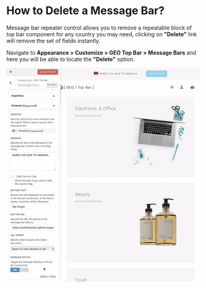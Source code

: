 # How to Delete a Message Bar?

Message bar repeater control allows you to remove a repeatable block of top bar component for any country you may need, clicking on **"Delete"** link will remove the set of fields instantly.

Navigate to **Appearance > Customize > GEO Top Bar > Message Bars** and here you will be able to locate the **"Delete"** option.

![Delete a Message Bar](img/delete-message-bar_iwossn.gif)

